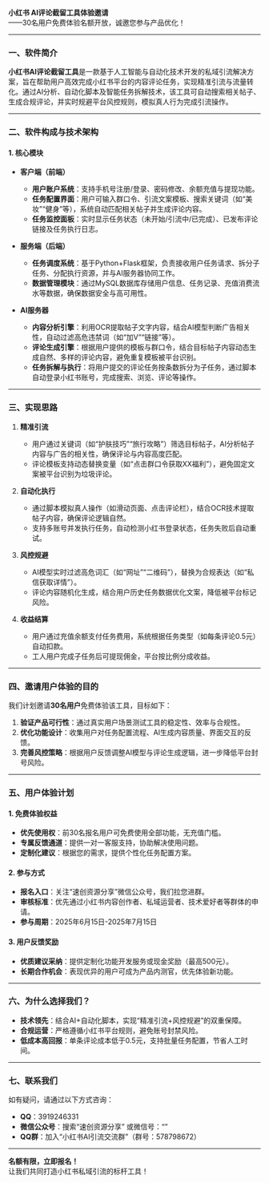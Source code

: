 **小红书 AI评论截留工具体验邀请**  
——30名用户免费体验名额开放，诚邀您参与产品优化！  

---

### **一、软件简介**  
**小红书AI评论截留工具**是一款基于人工智能与自动化技术开发的私域引流解决方案，旨在帮助用户高效完成小红书平台的内容评论任务，实现精准引流与流量转化。通过AI分析、自动化脚本及智能任务拆解技术，该工具可自动搜索相关帖子、生成合规评论，并实时规避平台风控规则，模拟真人行为完成引流操作。  

---

### **二、软件构成与技术架构**  
#### **1. 核心模块**  
- **客户端（前端）**  
  - **用户账户系统**：支持手机号注册/登录、密码修改、余额充值与提现功能。  
  - **任务配置界面**：用户可输入群口令、引流文案模板、搜索关键词（如“美妆”“健身”等），系统自动匹配相关帖子并生成评论内容。  
  - **任务监控面板**：实时显示任务状态（未开始/引流中/已完成）、已发布评论链接及任务执行日志。  

- **服务端（后端）**  
  - **任务调度系统**：基于Python+Flask框架，负责接收用户任务请求、拆分子任务、分配执行资源，并与AI服务器协同工作。  
  - **数据管理模块**：通过MySQL数据库存储用户信息、任务记录、充值消费流水等数据，确保数据安全与高可用性。  

- **AI服务器**  
  - **内容分析引擎**：利用OCR提取帖子文字内容，结合AI模型判断广告相关性，自动过滤高危违禁词（如“加V”“链接”等）。  
  - **评论生成引擎**：根据用户提供的模板与群口令，结合目标帖子内容动态生成自然、多样的评论内容，避免重复模板被平台识别。  
  - **任务拆解与执行**：将用户提交的评论任务按条数拆分为子任务，通过脚本自动登录小红书账号，完成搜索、浏览、评论等操作。  

---

### **三、实现思路**  
1. **精准引流**  
   - 用户通过关键词（如“护肤技巧”“旅行攻略”）筛选目标帖子，AI分析帖子内容与广告的相关性，确保评论与内容高度匹配。  
   - 评论模板支持动态替换变量（如“点击群口令获取XX福利”），避免固定文案被平台识别为垃圾评论。  

2. **自动化执行**  
   - 通过脚本模拟真人操作（如滑动页面、点击评论栏），结合OCR技术提取帖子内容，确保评论逻辑自然。  
   - 支持多账号并发执行任务，自动检测小红书登录状态，任务失败后自动重试。  

3. **风控规避**  
   - AI模型实时过滤高危词汇（如“网址”“二维码”），替换为合规表达（如“私信获取详情”）。  
   - 评论内容随机化生成，结合用户历史任务数据优化文案，降低被平台标记风险。  

4. **收益结算**  
   - 用户通过充值余额支付任务费用，系统根据任务类型（如每条评论0.5元）自动扣款。  
   - 工人用户完成子任务后可提现佣金，平台按比例分成收益。  

---

### **四、邀请用户体验的目的**  
我们计划邀请**30名用户**免费体验该工具，目标如下：  
1. **验证产品可行性**：通过真实用户场景测试工具的稳定性、效率与合规性。  
2. **优化功能设计**：收集用户对任务配置流程、AI生成内容质量、界面交互的反馈。  
3. **完善风控策略**：根据用户反馈调整AI模型与评论生成逻辑，进一步降低平台封号风险。  

---

### **五、用户体验计划**  
#### **1. 免费体验权益**  
- **优先使用权**：前30名报名用户可免费使用全部功能，无充值门槛。  
- **专属反馈通道**：提供一对一客服支持，协助解决使用问题。  
- **定制化建议**：根据您的需求，提供个性化任务配置方案。  

#### **2. 参与方式**  
- **报名入口**：关注“速创资源分享”微信公众号，我们拉您进群。
- **审核标准**：优先通过小红书内容创作者、私域运营者、技术爱好者等群体的申请。  
- **参与周期**：2025年6月15日-2025年7月15日  

#### **3. 用户反馈奖励**  
- **优质建议采纳**：提供定制化功能开发服务或现金奖励（最高500元）。  
- **长期合作机会**：表现优异的用户可成为产品内测官，优先体验新功能。  

---

### **六、为什么选择我们？**  
- **技术领先**：结合AI+自动化脚本，实现“精准引流+风控规避”的双重保障。  
- **合规运营**：严格遵循小红书平台规则，避免账号封禁风险。  
- **低成本高回报**：单条评论成本低于0.5元，支持批量任务配置，节省人工时间。  

---

### **七、联系我们**  
如有疑问，请通过以下方式咨询：  
- **QQ**：3919246331
- **微信公众号**：搜索“速创资源分享”  或微信号：“”
- **QQ群**：加入“小红书AI引流交流群”（群号：578798672）  

---  
**名额有限，立即报名！**  
让我们共同打造小红书私域引流的标杆工具！
